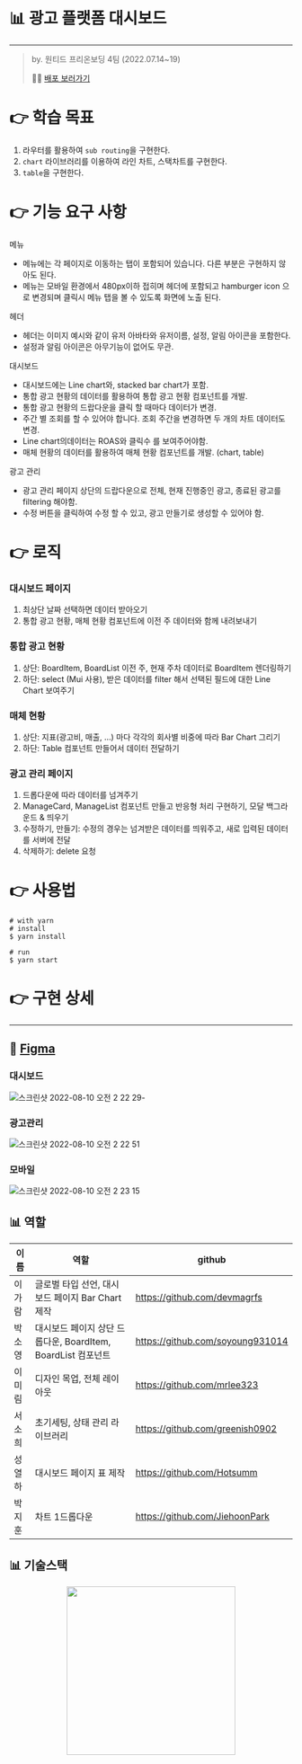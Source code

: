 # 📊 광고 플랫폼 대시보드 
-------
> by. 원티드 프리온보딩 4팀 (2022.07.14~19)
> 
> 🚀🚀 [배포 보러가기](https://wanted-preonboarding-tripbtoz.vercel.app)



# 👉  학습 목표

1. 라우터를 활용하여 `sub routing`을 구현한다.
2. `chart` 라이브러리를 이용하여 라인 차트, 스택차트를 구현한다.
3. `table`을 구현한다.


# 👉   기능 요구 사항

메뉴
- 메뉴에는 각 페이지로 이동하는 탭이 포함되어 있습니다. 다른 부분은 구현하지 않아도 된다.
- 메뉴는 모바일 환경에서 480px이하 접히며 헤더에 포함되고 hamburger icon 으로 변경되며 클릭시 메뉴 탭을 볼 수 있도록 화면에 노출 된다.


헤더
- 헤더는 이미지 예시와 같이 유저 아바타와 유저이름, 설정, 알림 아이콘을 포함한다.
- 설정과 알림 아이콘은 아무기능이 없어도 무관.


대시보드
- 대시보드에는 Line chart와, stacked bar chart가 포함.
- 통합 광고 현황의 데이터를  활용하여 통합 광고 현황 컴포넌트를 개발.
- 통합 광고 현황의 드랍다운을 클릭 할 때마다 데이터가 변경.
- 주간 별 조회를 할 수 있어야 합니다. 조회 주간을 변경하면 두 개의 차트 데이터도 변경.
- Line chart의데이터는 ROAS와 클릭수 를 보여주어야함.
- 매체 현황의 데이터를 활용하여 매체 현황 컴포넌트를 개발. (chart, table)


광고 관리
- 광고 관리 페이지 상단의 드랍다운으로 전체, 현재 진행중인 광고, 종료된 광고를 filtering 해야함.
- 수정 버튼을 클릭하여 수정 할 수 있고, 광고 만들기로 생성할 수 있어야 함.

# 👉  로직 
 
### 대시보드 페이지

1. 최상단 날짜 선택하면 데이터 받아오기
2. 통합 광고 현황, 매체 현황 컴포넌트에 이전 주 데이터와 함께 내려보내기

### 통합 광고 현황

1. 상단: BoardItem, BoardList 이전 주, 현재 주차 데이터로 BoardItem 렌더링하기
2. 하단: select (Mui 사용),  받은 데이터를 filter 해서 선택된 필드에 대한 Line Chart 보여주기

### 매체 현황

1. 상단: 지표(광고비, 매출, …) 마다 각각의 회사별 비중에 따라 Bar Chart 그리기
2. 하단: Table 컴포넌트 만들어서 데이터 전달하기

### 광고 관리 페이지

1. 드롭다운에 따라 데이터를 넘겨주기
2. ManageCard, ManageList 컴포넌트 만들고 반응형 처리 구현하기, 모달 백그라운드 & 띄우기
3. 수정하기, 만들기: 수정의 경우는 넘겨받은 데이터를 띄워주고, 새로 입력된 데이터를 서버에 전달
4. 삭제하기: delete 요청

# 👉  사용법

```shell
# with yarn
# install
$ yarn install

# run
$ yarn start
```

# 👉 구현 상세
---

## 🎨 [Figma](https://www.figma.com/file/Mu4NicacSniXYsGvf8tfZh/Wanted?node-id=297%3A60)
### 대시보드
![스크린샷 2022-08-10 오전 2 22 29](https://user-images.githubusercontent.com/80194405/183717159-1150562b-bdf5-4bd2-9e60-9004bb57f137.jpg)- 
### 광고관리
![스크린샷 2022-08-10 오전 2 22 51](https://user-images.githubusercontent.com/80194405/183717270-8a8fa121-d8f9-43e4-945d-a5e25b288315.jpg)
### 모바일
![스크린샷 2022-08-10 오전 2 23 15](https://user-images.githubusercontent.com/80194405/183717414-5b514dc3-58aa-40e8-9f98-75ab340d7512.jpg)

##  📊 역할

|이름|역할|github|
|---|---|---|
|이가람|글로벌 타입 선언, 대시보드 페이지 Bar Chart제작|https://github.com/devmagrfs|
|박소영|대시보드 페이지 상단 드롭다운, BoardItem, BoardList 컴포넌트|https://github.com/soyoung931014|
|이미림|디자인 목업, 전체 레이아웃|https://github.com/mrlee323|
|서소희|초기세팅, 상태 관리 라이브러리|https://github.com/greenish0902|
|성열하|대시보드 페이지 표 제작|https://github.com/Hotsumm|
|박지훈|차트 1드롭다운|https://github.com/JiehoonPark|

## 📊 기술스택

<center><img src="https://user-images.githubusercontent.com/80194405/183722053-60f85924-9a4d-4b2a-8f71-327cb6d0c525.jpg" width="300" height="300"></center>



















